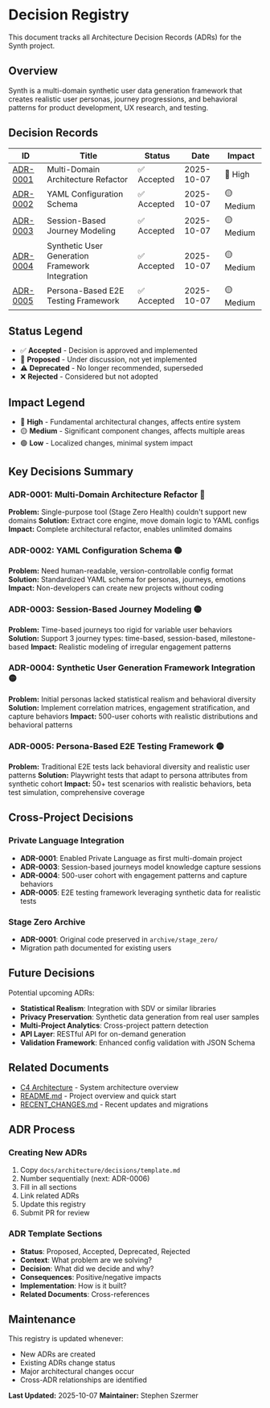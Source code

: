 # Decision Registry

This document tracks all Architecture Decision Records (ADRs) for the Synth project.

## Overview

Synth is a multi-domain synthetic user data generation framework that creates realistic user personas, journey progressions, and behavioral patterns for product development, UX research, and testing.

## Decision Records

| ID | Title | Status | Date | Impact |
|----|-------|--------|------|--------|
| [ADR-0001](decisions/0001-multi-domain-architecture-refactor.md) | Multi-Domain Architecture Refactor | ✅ Accepted | 2025-10-07 | 🔴 High |
| [ADR-0002](decisions/0002-yaml-configuration-schema.md) | YAML Configuration Schema | ✅ Accepted | 2025-10-07 | 🟡 Medium |
| [ADR-0003](decisions/0003-session-based-journey-modeling.md) | Session-Based Journey Modeling | ✅ Accepted | 2025-10-07 | 🟡 Medium |
| [ADR-0004](decisions/0004-synthetic-user-framework-integration.md) | Synthetic User Generation Framework Integration | ✅ Accepted | 2025-10-07 | 🟡 Medium |
| [ADR-0005](decisions/0005-e2e-testing-framework-persona-based.md) | Persona-Based E2E Testing Framework | ✅ Accepted | 2025-10-07 | 🟡 Medium |

## Status Legend

- ✅ **Accepted** - Decision is approved and implemented
- 🚧 **Proposed** - Under discussion, not yet implemented
- ⚠️ **Deprecated** - No longer recommended, superseded
- ❌ **Rejected** - Considered but not adopted

## Impact Legend

- 🔴 **High** - Fundamental architectural changes, affects entire system
- 🟡 **Medium** - Significant component changes, affects multiple areas
- 🟢 **Low** - Localized changes, minimal system impact

## Key Decisions Summary

### ADR-0001: Multi-Domain Architecture Refactor 🔴
**Problem:** Single-purpose tool (Stage Zero Health) couldn't support new domains
**Solution:** Extract core engine, move domain logic to YAML configs
**Impact:** Complete architectural refactor, enables unlimited domains

### ADR-0002: YAML Configuration Schema 🟡
**Problem:** Need human-readable, version-controllable config format
**Solution:** Standardized YAML schema for personas, journeys, emotions
**Impact:** Non-developers can create new projects without coding

### ADR-0003: Session-Based Journey Modeling 🟡
**Problem:** Time-based journeys too rigid for variable user behaviors
**Solution:** Support 3 journey types: time-based, session-based, milestone-based
**Impact:** Realistic modeling of irregular engagement patterns

### ADR-0004: Synthetic User Generation Framework Integration 🟡
**Problem:** Initial personas lacked statistical realism and behavioral diversity
**Solution:** Implement correlation matrices, engagement stratification, and capture behaviors
**Impact:** 500-user cohorts with realistic distributions and behavioral patterns

### ADR-0005: Persona-Based E2E Testing Framework 🟡
**Problem:** Traditional E2E tests lack behavioral diversity and realistic user patterns
**Solution:** Playwright tests that adapt to persona attributes from synthetic cohort
**Impact:** 50+ test scenarios with realistic behaviors, beta test simulation, comprehensive coverage

## Cross-Project Decisions

### Private Language Integration
- **ADR-0001**: Enabled Private Language as first multi-domain project
- **ADR-0003**: Session-based journeys model knowledge capture sessions
- **ADR-0004**: 500-user cohort with engagement patterns and capture behaviors
- **ADR-0005**: E2E testing framework leveraging synthetic data for realistic tests

### Stage Zero Archive
- **ADR-0001**: Original code preserved in `archive/stage_zero/`
- Migration path documented for existing users

## Future Decisions

Potential upcoming ADRs:

- **Statistical Realism**: Integration with SDV or similar libraries
- **Privacy Preservation**: Synthetic data generation from real user samples
- **Multi-Project Analytics**: Cross-project pattern detection
- **API Layer**: RESTful API for on-demand generation
- **Validation Framework**: Enhanced config validation with JSON Schema

## Related Documents

- [C4 Architecture](C4_ARCHITECTURE.md) - System architecture overview
- [README.md](../../README.md) - Project overview and quick start
- [RECENT_CHANGES.md](../RECENT_CHANGES.md) - Recent updates and migrations

## ADR Process

### Creating New ADRs

1. Copy `docs/architecture/decisions/template.md`
2. Number sequentially (next: ADR-0006)
3. Fill in all sections
4. Link related ADRs
5. Update this registry
6. Submit PR for review

### ADR Template Sections

- **Status**: Proposed, Accepted, Deprecated, Rejected
- **Context**: What problem are we solving?
- **Decision**: What did we decide and why?
- **Consequences**: Positive/negative impacts
- **Implementation**: How is it built?
- **Related Documents**: Cross-references

## Maintenance

This registry is updated whenever:
- New ADRs are created
- Existing ADRs change status
- Major architectural changes occur
- Cross-ADR relationships are identified

**Last Updated:** 2025-10-07
**Maintainer:** Stephen Szermer
